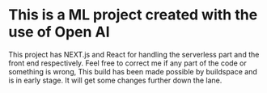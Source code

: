 # This is a ML project created with the use of Open AI 

This project has NEXT.js and React for handling the serverless part and the front end respectively. Feel free to correct me if any part of the code or something is wrong, This build has been made possible by buildspace and is in early stage. It will get some changes further down the lane.
